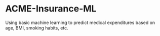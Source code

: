 # ACME-Insurance-ML
Using basic machine learning to predict medical expenditures based on age, BMI, smoking habits, etc.
